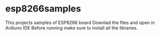 # esp8266samples
This projects samples of ESP8266 board
Downlad the files and open in Ardiuno IDE
Before running make sure to install all the libraries.
